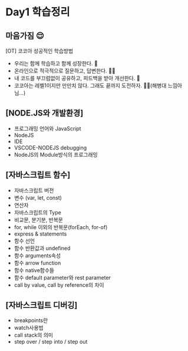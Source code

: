 # Day1 학습정리

## 마음가짐 😌
[OT] 코코아 성공적인 학습방법
- 우리는 함께 학습하고 함께 성장한다. 👬
- 온라인으로 적극적으로 질문하고, 답변한다. 🤔🤓
- 내 코드를 부끄럼없이 공유하고, 피드백을 받아 개선한다. 📄
- 코코아는 레벨1이지만 만만치 않다. 그래도 끝까지 도전하자. 💪🏼(해병대 느낌아님...)

## [NODE.JS와 개발환경]
- 프로그래밍 언어와 JavaScript
- NodeJS
- IDE
- VSCODE-NODEJS debugging
- NodeJS의 Module방식의 프로그래밍

## [자바스크립트 함수]
- 자바스크립트 버전
- 변수 (var, let, const)
- 연산자
- 자바스크립트의 Type
- 비교문, 분기분, 반복문
- for, while 이외의 반복문(forEach, for-of)
- express & statements
- 함수 선언
- 함수 반환값과 undefined
- 함수 arguments속성
- 함수 arrow function
- 함수 native함수들
- 함수 default parameter와 rest parameter
- call by value, call by reference의 차이

## [자바스크립트 디버깅]
- breakpoints란
- watch사용법
- call stack의 의미
- step over / step into / step out
